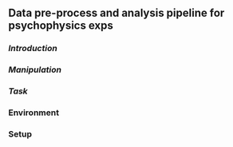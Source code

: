 ## Data pre-process and analysis pipeline for psychophysics exps

### *Introduction*  

### *Manipulation*

### *Task*

### Environment

### Setup
